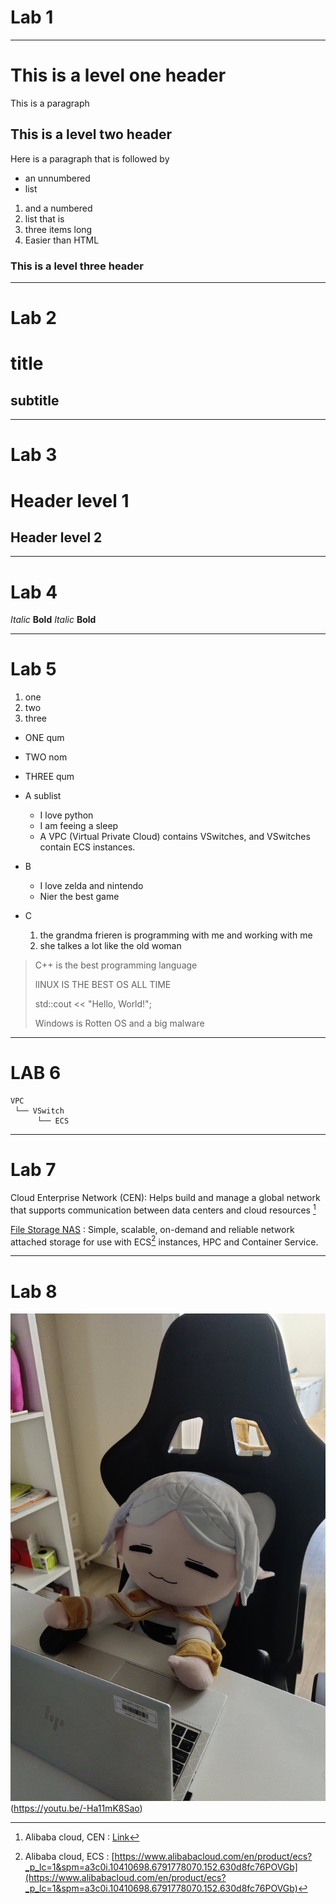 # Lab 1
---
# This is a level one header 
This is a paragraph
## This is a level two header
Here is a paragraph that is followed by
* an unnumbered
* list
1. and a numbered
2. list that is
3. three items long
4. Easier than HTML

### This is a level three header
---
# Lab 2
title
= 

subtitle
--

---
# Lab 3

Header level 1
==============

Header level 2
--------------

---
# Lab 4
*Italic*
**Bold**
_Italic_
__Bold__

---
# Lab 5
1. one
2. two
3. three

- ONE qum
- TWO nom
- THREE qum

- A sublist
    - I love python
    - I am feeing a sleep
    - A VPC (Virtual Private Cloud) contains VSwitches, and VSwitches contain ECS instances.
- B
    - I love zelda and nintendo
    - Nier the best game
- C
    1. the grandma frieren is programming with me and working with me
    2. she talkes a lot like the old woman

> C++ is the best programming language
>  
> lINUX IS THE BEST OS ALL TIME
>
> std::cout << "Hello, World!";
>
> Windows is Rotten OS and a big malware


---
# LAB 6

```
VPC
 └── VSwitch
      └── ECS
```

---

# Lab 7
Cloud Enterprise Network (CEN): Helps build and manage a global network that supports communication between data centers and cloud resources [^1]

[File Storage NAS](https://www.alibabacloud.com/en/product/nas?_p_lc=1&spm=a2796.11222794.6791778070.182.2e6827a293gTPo) : Simple, scalable, on-demand and reliable network attached storage for use with ECS[^2] instances, HPC and Container Service.



 [^1]: Alibaba cloud, CEN : [Link](https://www.alibabacloud.com/en/product/cen?_p_lc=1 "CEN")
 [^2]: Alibaba cloud, ECS : [https://www.alibabacloud.com/en/product/ecs?_p_lc=1&spm=a3c0i.10410698.6791778070.152.630d8fc76POVGb](https://www.alibabacloud.com/en/product/ecs?_p_lc=1&spm=a3c0i.10410698.6791778070.152.630d8fc76POVGb)


---

# Lab 8

![ I am coding ](https://github.com/PYTHON01100100/Learning_Markdown_Language/blob/main/Goo5gv3WEAARHmy.jpg)(https://youtu.be/-Ha11mK8Sao)
